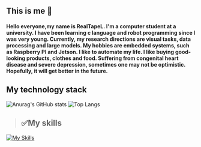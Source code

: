 ## This is me 💁

#### Hello everyone,my name is RealTapeL. I'm a computer student at a university. I have been learning c language and robot programming since I was very young. Currently, my research directions are visual tasks, data processing and large models. My hobbies are embedded systems, such as Raspberry PI and Jetson. I like to automate my life. I like buying good-looking products, clothes and food. Suffering from congenital heart disease and severe depression, sometimes one may not be optimistic. Hopefully, it will get better in the future.



## My technology stack

![Anurag's GitHub stats](https://github-readme-stats.vercel.app/api?username=RealTapeL&show_icons=true&theme=transparent)
![Top Langs](https://github-readme-stats.vercel.app/api/top-langs/?username=RealTapeL&layout=compact)

> ## **✅My skills**
[![My Skills](https://skillicons.dev/icons?i=python,pytorch,tensorflow,sklearn,docker,anaconda,androidstudio,arch,apple,arduino,cpp,github,vscode,vim,pycharm,linux,ubuntu,ps,pr,qt,raspberrypi,twitter,vue)](https://skillicons.dev)


